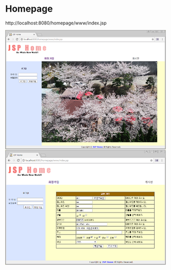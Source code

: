 # Homepage

http://localhost:8080/homepage/www/index.jsp

![Alt text](/index.png)
![Alt text](/login.png)
